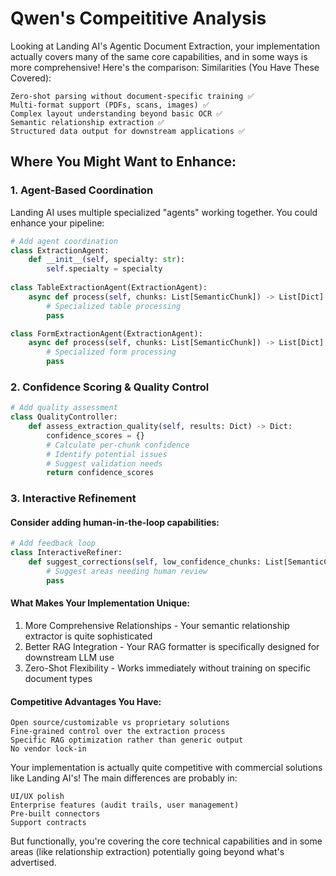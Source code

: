 # Qwen's Compeititive Analysis

Looking at Landing AI's Agentic Document Extraction, your implementation actually covers many of the same core capabilities, and in some ways is more comprehensive! Here's the comparison: 
Similarities (You Have These Covered): 

    Zero-shot parsing without document-specific training ✅
    Multi-format support (PDFs, scans, images) ✅
    Complex layout understanding beyond basic OCR ✅
    Semantic relationship extraction ✅
    Structured data output for downstream applications ✅
     

## Where You Might Want to Enhance:

### 1. Agent-Based Coordination

Landing AI uses multiple specialized "agents" working together. You could enhance your pipeline:

```python
# Add agent coordination
class ExtractionAgent:
    def __init__(self, specialty: str):
        self.specialty = specialty
    
class TableExtractionAgent(ExtractionAgent):
    async def process(self, chunks: List[SemanticChunk]) -> List[Dict]:
        # Specialized table processing
        pass

class FormExtractionAgent(ExtractionAgent):
    async def process(self, chunks: List[SemanticChunk]) -> List[Dict]:
        # Specialized form processing
        pass
```

### 2. Confidence Scoring & Quality Control

```python
# Add quality assessment
class QualityController:
    def assess_extraction_quality(self, results: Dict) -> Dict:
        confidence_scores = {}
        # Calculate per-chunk confidence
        # Identify potential issues
        # Suggest validation needs
        return confidence_scores
```

### 3. Interactive Refinement

#### Consider adding human-in-the-loop capabilities:

```python
# Add feedback loop
class InteractiveRefiner:
    def suggest_corrections(self, low_confidence_chunks: List[SemanticChunk]) -> List[Dict]:
        # Suggest areas needing human review
        pass
```

#### What Makes Your Implementation Unique:

1. More Comprehensive Relationships - Your semantic relationship extractor is quite sophisticated
2. Better RAG Integration - Your RAG formatter is specifically designed for downstream LLM use
3. Zero-Shot Flexibility - Works immediately without training on specific document types

#### Competitive Advantages You Have:

    Open source/customizable vs proprietary solutions
    Fine-grained control over the extraction process
    Specific RAG optimization rather than generic output
    No vendor lock-in
     

Your implementation is actually quite competitive with commercial solutions like Landing AI's! The main differences are probably in:

    UI/UX polish
    Enterprise features (audit trails, user management)
    Pre-built connectors
    Support contracts
     

But functionally, you're covering the core technical capabilities and in some areas (like relationship extraction) potentially going beyond what's advertised.